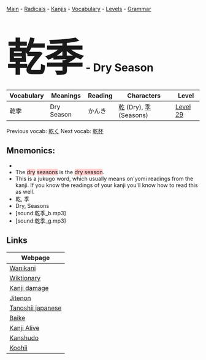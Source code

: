 <style> bigfont {font-size: 100px}</style>
[Main](../README.md) -
[Radicals](../radicals.md) -
[Kanjis](../kanjis.md) -
[Vocabulary](../vocabulary.md) -
[Levels](../levels.md) -
[Grammar](../grammar.md)
# <bigfont> 乾季</bigfont> - Dry Season 

| Vocabulary | Meanings | Reading | Characters | Level |
| --- | --- | --- | --- | --- |
| 乾季 | Dry Season | かんき |  [乾](../kanjis/乾.md) (Dry), [季](../kanjis/季.md) (Seasons) | [Level 29](../levels/wk_level29.md) |

Previous vocab: [乾く](乾く.md) Next vocab: [乾杯](乾杯.md) 

## Mnemonics:

* 
* The <span style="background-color:#ffcccb"> dry</span> <span style="background-color:#ffcccb"> seasons</span> is the <span style="background-color:#ffcccb"> dry season</span>.
* This is a jukugo word, which usually means on'yomi readings from the kanji. If you know the readings of your kanji you'll know how to read this as well.
* 乾, 季
* Dry, Seasons
* [sound:乾季_b.mp3]
* [sound:乾季_g.mp3]


## Links 

| Webpage |
| --- |
| [Wanikani          ](https://www.wanikani.com/kanji/乾季) |
| [Wiktionary        ](https://en.wiktionary.org/wiki/乾季) |
| [Kanji damage      ](http://www.kanjidamage.com/kanji/search?utf8=✓&q=乾季) |
| [Jitenon           ](https://jitenon.com/kanji/乾季) |
| [Tanoshii japanese ](https://www.tanoshiijapanese.com/dictionary/kanji.cfm?k=乾季) |
| [Baike             ](https://baike.baidu.com/item/乾季) |
| [Kanji Alive       ](https://app.kanjialive.com/乾季) |
| [Kanshudo          ](https://www.kanshudo.com/searchmn?q=乾季) |
| [Koohii            ](https://kanji.koohii.com/study/kanji/乾季) |
